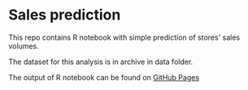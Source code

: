 # Sales prediction
This repo contains R notebook with simple prediction of stores' sales volumes. 

The dataset for this analysis is in archive in data folder.

The output of R notebook can be found on [GitHub Pages](https://jkubajek.github.io/sales_prediction/index.html)
